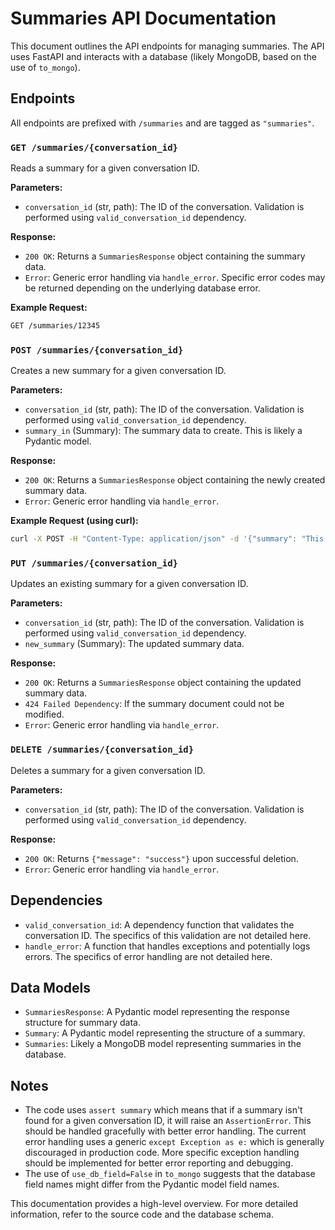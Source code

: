 # Summaries API Documentation

This document outlines the API endpoints for managing summaries.  The API uses FastAPI and interacts with a database (likely MongoDB, based on the use of `to_mongo`).

## Endpoints

All endpoints are prefixed with `/summaries` and are tagged as `"summaries"`.

### `GET /summaries/{conversation_id}`

Reads a summary for a given conversation ID.

**Parameters:**

* `conversation_id` (str, path): The ID of the conversation.  Validation is performed using `valid_conversation_id` dependency.

**Response:**

* `200 OK`: Returns a `SummariesResponse` object containing the summary data.
* `Error`:  Generic error handling via `handle_error`.  Specific error codes may be returned depending on the underlying database error.

**Example Request:**

```bash
GET /summaries/12345
```


### `POST /summaries/{conversation_id}`

Creates a new summary for a given conversation ID.

**Parameters:**

* `conversation_id` (str, path): The ID of the conversation. Validation is performed using `valid_conversation_id` dependency.
* `summary_in` (Summary): The summary data to create.  This is likely a Pydantic model.

**Response:**

* `200 OK`: Returns a `SummariesResponse` object containing the newly created summary data.
* `Error`: Generic error handling via `handle_error`.


**Example Request (using curl):**

```bash
curl -X POST -H "Content-Type: application/json" -d '{"summary": "This is a test summary"}' /summaries/12345
```

### `PUT /summaries/{conversation_id}`

Updates an existing summary for a given conversation ID.

**Parameters:**

* `conversation_id` (str, path): The ID of the conversation. Validation is performed using `valid_conversation_id` dependency.
* `new_summary` (Summary): The updated summary data.

**Response:**

* `200 OK`: Returns a `SummariesResponse` object containing the updated summary data.
* `424 Failed Dependency`: If the summary document could not be modified.
* `Error`: Generic error handling via `handle_error`.


### `DELETE /summaries/{conversation_id}`

Deletes a summary for a given conversation ID.

**Parameters:**

* `conversation_id` (str, path): The ID of the conversation. Validation is performed using `valid_conversation_id` dependency.

**Response:**

* `200 OK`: Returns `{"message": "success"}` upon successful deletion.
* `Error`: Generic error handling via `handle_error`.


## Dependencies

* `valid_conversation_id`: A dependency function that validates the conversation ID.  The specifics of this validation are not detailed here.
* `handle_error`: A function that handles exceptions and potentially logs errors.  The specifics of error handling are not detailed here.

## Data Models

* `SummariesResponse`: A Pydantic model representing the response structure for summary data.
* `Summary`: A Pydantic model representing the structure of a summary.
* `Summaries`:  Likely a MongoDB model representing summaries in the database.


## Notes

* The code uses `assert summary` which means that if a summary isn't found for a given conversation ID, it will raise an `AssertionError`. This should be handled gracefully with better error handling. The current error handling uses a generic `except Exception as e:` which is generally discouraged in production code. More specific exception handling should be implemented for better error reporting and debugging.
* The use of `use_db_field=False` in `to_mongo` suggests that the database field names might differ from the Pydantic model field names.

This documentation provides a high-level overview. For more detailed information, refer to the source code and the database schema.
